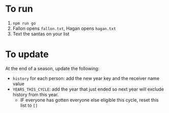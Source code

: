 # To run

1. `npm run go`
2. Fallon opens `fallon.txt`, Hagan opens `hagan.txt`
3. Text the santas on your list

# To update

At the end of a season, update the following:
- `history` for each person: add the new year key and the receiver name value
- `YEARS_THIS_CYCLE`: add the year that just ended so next year will exclude history from this year.
  * IF everyone has gotten everyone else eligible this cycle, reset this list to `[]`